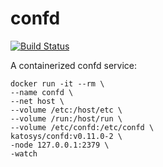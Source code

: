 # confd

[![Build Status](https://travis-ci.org/katosys/confd.svg?branch=master)](https://travis-ci.org/katosys/confd)

A containerized confd service:

```
docker run -it --rm \
--name confd \
--net host \
--volume /etc:/host/etc \
--volume /run:/host/run \
--volume /etc/confd:/etc/confd \
katosys/confd:v0.11.0-2 \
-node 127.0.0.1:2379 \
-watch
```
